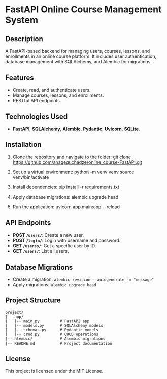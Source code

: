 # FastAPI Online Course Management System

## Description
A FastAPI-based backend for managing users, courses, lessons, and enrollments in an online course platform. It includes user authentication, database management with SQLAlchemy, and Alembic for migrations.

## Features
- Create, read, and authenticate users.
- Manage courses, lessons, and enrollments.
- RESTful API endpoints.

## Technologies Used
- **FastAPI**, **SQLAlchemy**, **Alembic**, **Pydantic**, **Uvicorn**, **SQLite**.

## Installation
1. Clone the repository and navigate to the folder:
   git clone https://github.com/anageguchadze/online_course-FastAPI.git
  
2. Set up a virtual environment:
   python -m venv venv
   source venv/bin/activate
   
3. Install dependencies:
   pip install -r requirements.txt
   
4. Apply database migrations:
   alembic upgrade head
   
5. Run the application:
   uvicorn app.main:app --reload

## API Endpoints
- **POST `/users/`**: Create a new user.
- **POST `/login/`**: Login with username and password.
- **GET `/userss/`**: Get a specific user by ID.
- **GET `/users/`**: List all users.

## Database Migrations
- Create a migration: `alembic revision --autogenerate -m "message"`
- Apply migrations: `alembic upgrade head`

## Project Structure
```
project/
|-- app/
|   |-- main.py         # FastAPI app
|   |-- models.py       # SQLAlchemy models
|   |-- schemas.py      # Pydantic models
|   |-- crud.py         # CRUD operations
|-- alembic/            # Alembic migrations
|-- README.md           # Project documentation
```

## License
This project is licensed under the MIT License.

